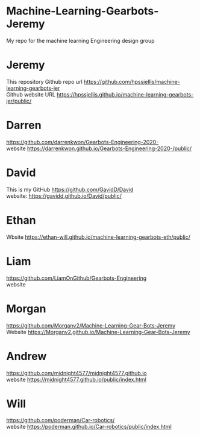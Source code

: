 # Machine-Learning-Gearbots-Jeremy
My repo for the machine learning Engineering design group


# Jeremy 
This repository Github repo url    https://github.com/hpssjellis/machine-learning-gearbots-jer  
Github website URL  https://hpssjellis.github.io/machine-learning-gearbots-jer/public/




# Darren 
https://github.com/darrenkwon/Gearbots-Engineering-2020-   
website https://darrenkwon.github.io/Gearbots-Engineering-2020-/public/


# David
This is my GitHub https://github.com/GavidD/David   
website: https://gavidd.github.io/David/public/ 

# Ethan
Wbsite https://ethan-will.github.io/machine-learning-gearbots-eth/public/

# Liam
https://github.com/LiamOnGithub/Gearbots-Engineering  
website

# Morgan  
https://github.com/Morganv2/Machine-Learning-Gear-Bots-Jeremy  
Website https://Morganv2.github.io/Machine-Learning-Gear-Bots-Jeremy



# Andrew
https://github.com/midnight4577/midnight4577.github.io   
website https://midnight4577.github.io/public/index.html


# Will 
https://github.com/poderman/Car-robotics/    
website https://poderman.github.io/Car-robotics/public/index.html     



